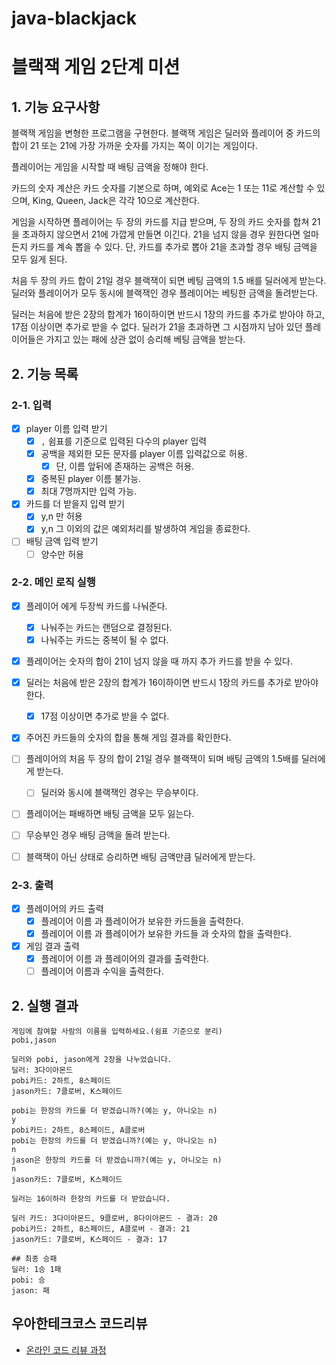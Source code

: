 # java-blackjack

# 블랙잭 게임 2단계 미션

## 1. 기능 요구사항

블랙잭 게임을 변형한 프로그램을 구현한다. 블랙잭 게임은 딜러와 플레이어 중 카드의 합이 21 또는 21에 가장 가까운 숫자를 가지는 쪽이 이기는 게임이다.

플레이어는 게임을 시작할 때 배팅 금액을 정해야 한다.

카드의 숫자 계산은 카드 숫자를 기본으로 하며, 예외로 Ace는 1 또는 11로 계산할 수 있으며, King, Queen, Jack은 각각 10으로 계산한다.

게임을 시작하면 플레이어는 두 장의 카드를 지급 받으며, 두 장의 카드 숫자를 합쳐 21을 초과하지 않으면서 21에 가깝게 만들면 이긴다. 
21을 넘지 않을 경우 원한다면 얼마든지 카드를 계속 뽑을 수 있다. 단, 카드를 추가로 뽑아 21을 초과할 경우 배팅 금액을 모두 잃게 된다.

처음 두 장의 카드 합이 21일 경우 블랙잭이 되면 베팅 금액의 1.5 배를 딜러에게 받는다. 
딜러와 플레이어가 모두 동시에 블랙잭인 경우 플레이어는 베팅한 금액을 돌려받는다.

딜러는 처음에 받은 2장의 합계가 16이하이면 반드시 1장의 카드를 추가로 받아야 하고, 17점 이상이면 추가로 받을 수 없다. 
딜러가 21을 초과하면 그 시점까지 남아 있던 플레이어들은 가지고 있는 패에 상관 없이 승리해 베팅 금액을 받는다.

## 2. 기능 목록

### 2-1. 입력

- [x] player 이름 입력 받기
    - [x] `,` 쉼표를 기준으로 입력된 다수의 player 입력
    - [x] 공백을 제외한 모든 문자를 player 이름 입력값으로 허용.
        - [x] 단, 이름 앞뒤에 존재하는 공백은 허용.
    - [x] 중복된 player 이름 불가능.
    - [x] 최대 7명까지만 입력 가능.
- [x] 카드를 더 받을지 입력 받기
    - [x] y,n 만 허용
    - [x] y,n 그 이외의 값은 예외처리를 발생하여 게임을 종료한다.
- [ ] 배팅 금액 입력 받기
    - [ ] 양수만 허용

### 2-2. 메인 로직 실행

- [x] 플레이어 에게 두장씩 카드를 나눠준다.
    - [x] 나눠주는 카드는 랜덤으로 결정된다.
    - [x] 나눠주는 카드는 중복이 될 수 없다.

- [x] 플레이어는 숫자의 합이 21이 넘지 않을 때 까지 추가 카드를 받을 수 있다.

- [x] 딜러는 처음에 받은 2장의 합계가 16이하이면 반드시 1장의 카드를 추가로 받아야 한다.
    - [x] 17점 이상이면 추가로 받을 수 없다.

- [x] 주어진 카드들의 숫자의 합을 통해 게임 결과를 확인한다.

- [ ] 플레이어의 처음 두 장의 합이 21일 경우 블랙잭이 되며 배팅 금액의 1.5배를 딜러에게 받는다.
    - [ ] 딜러와 동시에 블랙잭인 경우는 무승부이다.

- [ ] 플레이어는 패배하면 배팅 금액을 모두 잃는다.

- [ ] 무승부인 경우 배팅 금액을 돌려 받는다.

- [ ] 블랙잭이 아닌 상태로 승리하면 배팅 금액만큼 딜러에게 받는다.

### 2-3. 출력

- [x] 플레이어의 카드 출력
    - [x] 플레이어 이름 과 플레이어가 보유한 카드들을 출력한다.
    - [x] 플레이어 이름 과 플레이어가 보유한 카드들 과 숫자의 합을 출력한다.
- [x] 게임 결과 출력
    - [x] 플레이어 이름 과 플레이어의 결과를 출력한다.
    - [ ] 플레이어 이름과 수익을 출력한다.

## 2. 실행 결과

```
게임에 참여할 사람의 이름을 입력하세요.(쉼표 기준으로 분리)
pobi,jason

딜러와 pobi, jason에게 2장을 나누었습니다.
딜러: 3다이아몬드
pobi카드: 2하트, 8스페이드
jason카드: 7클로버, K스페이드

pobi는 한장의 카드를 더 받겠습니까?(예는 y, 아니오는 n)
y
pobi카드: 2하트, 8스페이드, A클로버
pobi는 한장의 카드를 더 받겠습니까?(예는 y, 아니오는 n)
n
jason은 한장의 카드를 더 받겠습니까?(예는 y, 아니오는 n)
n
jason카드: 7클로버, K스페이드

딜러는 16이하라 한장의 카드를 더 받았습니다.

딜러 카드: 3다이아몬드, 9클로버, 8다이아몬드 - 결과: 20
pobi카드: 2하트, 8스페이드, A클로버 - 결과: 21
jason카드: 7클로버, K스페이드 - 결과: 17

## 최종 승패
딜러: 1승 1패
pobi: 승 
jason: 패
```

## 우아한테크코스 코드리뷰

- [온라인 코드 리뷰 과정](https://github.com/woowacourse/woowacourse-docs/blob/master/maincourse/README.md)
